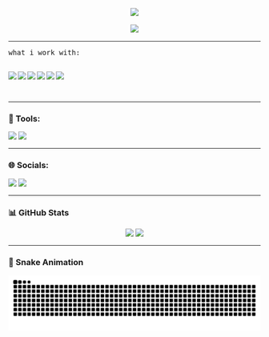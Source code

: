 
<p align="center">
  <img src="https://readme-typing-svg.herokuapp.com?font=Fira+Code&size=22&pause=1000&center=true&vCenter=true&color=7A9B57&width=420&lines=Hi%2C+I'm+Nobu!;Front-End+Dev+%26+Tech+Enthusiast;I+love+building+cool+stuff+💻" />
</p>

<p align="center">
  <img src="https://i.pinimg.com/originals/94/3a/3f/943a3f95936d66dc0c78fd445893431e.gif" width="180"/>
</p>

---

<pre>
what i work with: 
  <p style="display: flex; gap: 3px;">
    <img src="https://img.shields.io/badge/HTML-E34F26?style=for-the-badge&logo=html5&logoColor=white"/>
    <img src="https://img.shields.io/badge/CSS-1572B6?style=for-the-badge&logo=css3&logoColor=white"/>
    <img src="https://img.shields.io/badge/JavaScript-323330?style=for-the-badge&logo=javascript&logoColor=F7DF1E"/>
    <img src="https://img.shields.io/badge/Python-3670A0?style=for-the-badge&logo=python&logoColor=ffdd54"/>
    <img src="https://img.shields.io/badge/PHP-777BB4?style=for-the-badge&logo=php&logoColor=white"/>
    <img src="https://img.shields.io/badge/React-20232a?style=for-the-badge&logo=react&logoColor=61DAFB"/>
  </p>
</pre>

---

### 🧰 Tools:
<p>
  <img src="https://img.shields.io/badge/VS_Code-0078D7?style=for-the-badge&logo=visual%20studio%20code&logoColor=white"/>
  <img src="https://img.shields.io/badge/Git-F05032?style=for-the-badge&logo=git&logoColor=white"/>
</p>

---

### 🌐 Socials:
<p>
  <a href="https://www.tiktok.com/@mildrest._"><img src="https://img.shields.io/badge/TikTok-black?style=for-the-badge&logo=tiktok&logoColor=white" /></a>
  <a href="https://youtube.com/@powbu"><img src="https://img.shields.io/badge/YouTube-red?style=for-the-badge&logo=youtube&logoColor=white" /></a>
</p>

---

### 📊 GitHub Stats
<div align="center">
  <img height="160" src="https://github-readme-stats.vercel.app/api?username=nbuuu-u&theme=gruvbox&hide_border=true&show_icons=true"/>
  <img height="125" src="https://github-readme-stats.vercel.app/api/top-langs/?username=nbuuu-u&theme=gruvbox&hide_border=true&layout=compact"/>
</div>

---

### 🐍 Snake Animation
<p align="center">
  <img src="https://raw.githubusercontent.com/nbuuu-u/nbuuu-u/output/snake.svg" alt="Snake animation"/>
</p>
